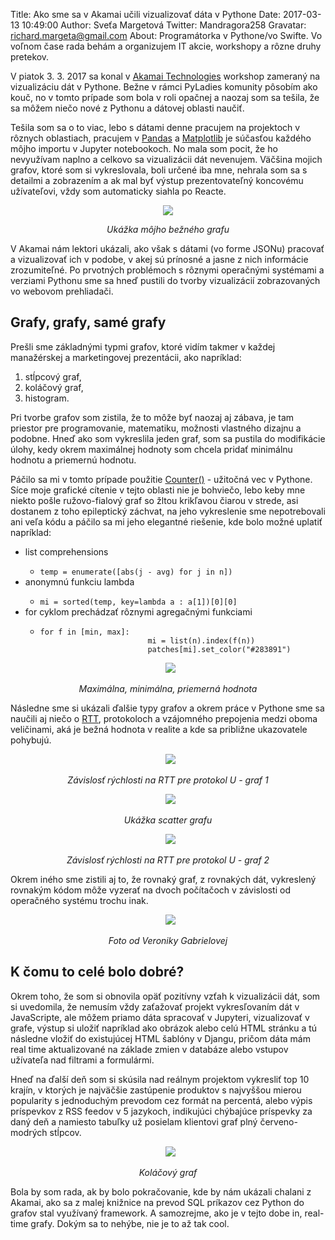 Title: Ako sme sa v Akamai učili vizualizovať dáta v Pythone
Date: 2017-03-13 10:49:00
Author: Sveťa Margetová
Twitter: Mandragora258
Gravatar: richard.margeta@gmail.com
About: Programátorka v Pythone/vo Swifte. Vo voľnom čase rada behám a organizujem IT akcie, workshopy a rôzne druhy pretekov.

V piatok 3. 3. 2017 sa konal v <a href="https://www.akamai.com/">Akamai Technologies</a> workshop zameraný na vizualizáciu dát v Pythone. 
Bežne v rámci PyLadies komunity pôsobím ako kouč, no v tomto prípade som bola v roli opačnej a naozaj som sa tešila, že sa môžem niečo nové z Pythonu a dátovej oblasti naučiť. 

Tešila som sa o to viac, lebo s dátami denne pracujem na projektoch v rôznych oblastiach, pracujem v <a href="http://pandas.pydata.org/">Pandas</a> a <a href="http://matplotlib.org/">Matplotlib</a> je súčasťou každého môjho importu v Jupyter notebookoch. No mala som pocit, že ho nevyužívam naplno a celkovo sa vizualizácii dát nevenujem. Väčšina mojich grafov, ktoré som si vykreslovala, boli určené iba mne, nehrala som sa s detailmi a zobrazením a ak mal byť výstup prezentovateľný koncovému užívateľovi, vždy som automaticky siahla po Reacte.

<p align="center">
<img src="https://trello-attachments.s3.amazonaws.com/52589bca65b0b14e1d004d94/581efa2dafc1d1f2ca807a35/1e2fa40962b2c74b9017821ce00bf877/table.png" />
</p>
<p align="center">
<i>Ukážka môjho bežného grafu</i>
</p>

V Akamai nám lektori ukázali, ako však s dátami (vo forme JSONu) pracovať a vizualizovať ich v podobe, v akej sú prínosné a jasne z nich informácie zrozumiteľné. Po prvotných problémoch s rôznymi operačnými systémami a verziami Pythonu sme sa hneď pustili do tvorby vizualizácií zobrazovaných vo webovom prehliadači. 

<h2>Grafy, grafy, samé grafy</h2>

Prešli sme základnými typmi grafov, ktoré vidím takmer v každej manažérskej a marketingovej prezentácii, ako napríklad:
<ol>
    <li>stĺpcový graf,</li>
    <li>koláčový graf,</li>
    <li>histogram.</li>
</ol>

Pri tvorbe grafov som zistila, že to môže byť naozaj aj zábava, je tam priestor pre programovanie, matematiku, možnosti vlastného dizajnu a podobne. Hneď ako som vykreslila jeden graf, som sa pustila do modifikácie úlohy, kedy okrem maximálnej hodnoty som chcela pridať minimálnu hodnotu a priemernú hodnotu. 

Páčilo sa mi v tomto prípade použitie <a href="https://docs.python.org/2/library/collections.html#collections.Counter">Counter()</a> - užitočná vec v Pythone. Síce moje grafické cítenie v tejto oblasti nie je bohviečo, lebo keby mne niekto pošle ružovo-fialový graf so žltou krikľavou čiarou v strede, asi dostanem z toho epileptický záchvat, na jeho vykreslenie sme nepotrebovali ani veľa kódu a páčilo sa mi jeho elegantné riešenie, kde bolo možné uplatiť napríklad:

<ul>
    <li>list comprehensions</li>
        <ul>
            <li><code>temp = enumerate([abs(j - avg) for j in n])</code></li>
        </ul>
     <li>anonymnú funkciu lambda</li>
        <ul>
            <li><code>mi = sorted(temp, key=lambda a : a[1])[0][0]</code></li>
        </ul>
     <li>for cyklom prechádzať rôznymi agregačnými funkciami</li>
        <ul>
            <li><code>for f in [min, max]:
                        mi = list(n).index(f(n))
        			    patches[mi].set_color("#283891")</code></li>
       </ul>
</ul>

<p align="center">
    <img src="https://trello-attachments.s3.amazonaws.com/52589bca65b0b14e1d004d94/581efa2dafc1d1f2ca807a35/3441474aac63ae066f05edcccdaa6b6d/rtt.png" />
</p>
<p align="center">
    <i>Maximálna, minimálna, priemerná hodnota</i>
</p>

Následne sme si ukázali ďalšie typy grafov a okrem práce v Pythone sme sa naučili aj niečo o <a href="http://searchnetworking.techtarget.com/definition/round-trip-time">RTT</a>, protokoloch a vzájomného prepojenia medzi oboma veličinami, aká je bežná hodnota v realite a kde sa približne ukazovatele pohybujú.

<p align="center">
    <img src="https://trello-attachments.s3.amazonaws.com/52589bca65b0b14e1d004d94/581efa2dafc1d1f2ca807a35/f5ed4bdf1fcefe69bc01d0dc68c193d2/rychlost.png" />
</p>
<p align="center">
    <i>Závislosť rýchlosti na RTT pre protokol U - graf 1</i>
</p>

<p align="center">
    <img src="https://trello-attachments.s3.amazonaws.com/52589bca65b0b14e1d004d94/581efa2dafc1d1f2ca807a35/352dbde10cc026af5f962deda0c0a57a/rtt_scatter.png" />
</p>
<p align="center">
    <i>Ukážka scatter grafu </i>
</p>

<p align="center">
    <img src="https://trello-attachments.s3.amazonaws.com/52589bca65b0b14e1d004d94/581efa2dafc1d1f2ca807a35/bc8a4d88e90e85840c1d99035c42bf6d/rychlost2.png" />
</p>
<p align="center">
    <i>Závislosť rýchlosti na RTT pre protokol U - graf 2</i>
</p>

Okrem iného sme zistili aj to, že rovnaký graf, z rovnakých dát, vykreslený rovnakým kódom môže vyzerať na dvoch počítačoch v závislosti od operačného systému trochu inak.

<p align="center">
    <img src="https://trello-attachments.s3.amazonaws.com/52589bca65b0b14e1d004d94/581efa2dafc1d1f2ca807a35/11f1e7f463cf620d7e57d65f9ac23c22/img.jpg" />
</p>
<p align="center">
    <i>Foto od Veroniky Gabrielovej</i>
</p>

<h2>K čomu to celé bolo dobré?</h2>

Okrem toho, že som si obnovila opäť pozitívny vzťah k vizualizácii dát, som si uvedomila, že nemusím vždy zaťažovať projekt vykresľovaním dát v JavaScripte, ale môžem priamo dáta spracovať v Jupyteri, vizualizovať v grafe, výstup si uložiť napríklad ako obrázok alebo celú HTML stránku a tú následne vložiť do existujúcej HTML šablóny v Djangu, pričom dáta mám real time aktualizované na základe zmien v databáze alebo vstupov užívateľa nad filtrami a formulármi. 

Hneď na ďalší deň som si skúsila nad reálnym projektom vykresliť top 10 krajín, v ktorých je najväčšie zastúpenie produktov s najvyššou mierou popularity s jednoduchým prevodom cez formát na percentá, alebo výpis príspevkov z RSS feedov v 5 jazykoch, indikujúci chýbajúce príspevky za daný deň a namiesto tabuľky už posielam klientovi graf plný červeno-modrých stĺpcov.

<p align="center">
    <img src="https://trello-attachments.s3.amazonaws.com/52589bca65b0b14e1d004d94/581efa2dafc1d1f2ca807a35/96a7b6221362b0f48b6f5ca4f53b681c/graf1.png" />
</p>
<p align="center">
    <i>Koláčový graf</i>
</p>

Bola by som rada, ak by bolo pokračovanie, kde by nám ukázali chalani z Akamai, ako sa z malej knižnice na prevod SQL príkazov cez Python do grafov stal využívaný framework. A samozrejme, ako je v tejto dobe in, real-time grafy. Dokým sa to nehýbe, nie je to až tak cool. 
